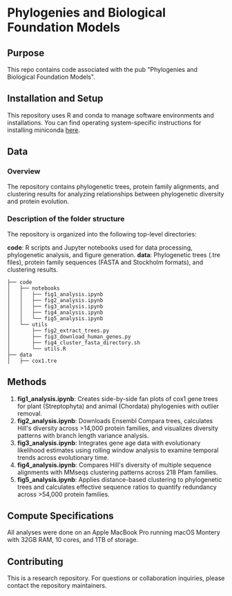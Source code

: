 # Phylogenies and Biological Foundation Models

## Purpose
This repo contains code associated with the pub "Phylogenies and Biological Foundation Models".

## Installation and Setup
This repository uses R and conda to manage software environments and installations. You can find operating system-specific instructions for installing miniconda [here](https://docs.conda.io/en/latest/miniconda.html). 

## Data

### Overview
The repository contains phylogenetic trees, protein family alignments, and clustering results for analyzing relationships between phylogenetic diversity and protein evolution.

### Description of the folder structure
The repository is organized into the following top-level directories:

**code**: R scripts and Jupyter notebooks used for data processing, phylogenetic analysis, and figure generation.
**data**: Phylogenetic trees (.tre files), protein family sequences (FASTA and Stockholm formats), and clustering results.

```
├── code
│   ├── notebooks
│   │   ├── fig1_analysis.ipynb
│   │   ├── fig2_analysis.ipynb
│   │   ├── fig3_analysis.ipynb
│   │   ├── fig4_analysis.ipynb
│   │   └── fig5_analysis.ipynb
│   └── utils
│       ├── fig2_extract_trees.py
│       ├── fig3_download_human_genes.py
│       ├── fig4_cluster_fasta_directory.sh
│       └── utils.R
├── data
│   ├── cox1.tre
```

## Methods

1. **fig1_analysis.ipynb**: Creates side-by-side fan plots of cox1 gene trees for plant (Streptophyta) and animal (Chordata) phylogenies with outlier removal.
2. **fig2_analysis.ipynb**: Downloads Ensembl Compara trees, calculates Hill's diversity across >14,000 protein families, and visualizes diversity patterns with branch length variance analysis.
3. **fig3_analysis.ipynb**: Integrates gene age data with evolutionary likelihood estimates using rolling window analysis to examine temporal trends across evolutionary time.
4. **fig4_analysis.ipynb**: Compares Hill's diversity of multiple sequence alignments with MMseqs clustering patterns across 218 Pfam families.
5. **fig5_analysis.ipynb**: Applies distance-based clustering to phylogenetic trees and calculates effective sequence ratios to quantify redundancy across >54,000 protein families.

## Compute Specifications
All analyses were done on an Apple MacBook Pro running macOS Montery with 32GB RAM, 10 cores, and 1TB of storage.

## Contributing
This is a research repository. For questions or collaboration inquiries, please contact the repository maintainers.
